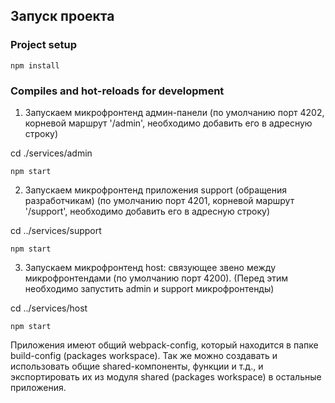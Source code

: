 ## Запуск проекта

### Project setup

```
npm install
```

### Compiles and hot-reloads for development

1. Запускаем микрофронтенд админ-панели (по умолчанию порт 4202, корневой маршрут '/admin', необходимо добавить его в адресную строку)

cd ./services/admin

```
npm start
```

2. Запускаем микрофронтенд приложения support (обращения разработчикам) (по умолчанию порт 4201, корневой маршрут '/support', необходимо добавить его в адресную строку)

cd ../services/support

```
npm start
```

3. Запускаем микрофронтенд host: связующее звено между микрофронтендами (по умолчанию порт 4200).
   (Перед этим необходимо запустить admin и support микрофронтенды)

cd ../services/host

```
npm start
```

Приложения имеют общий webpack-config, который находится в папке build-config (packages workspace). Так же можно создавать и использовать общие shared-компоненты, функции и т.д., и экспортировать их из модуля shared (packages workspace) в остальные приложения.
